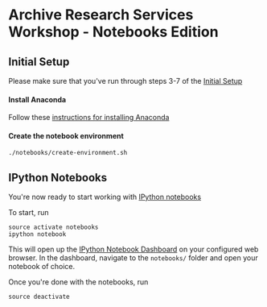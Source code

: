 Archive Research Services Workshop - Notebooks Edition
======================================================

## Initial Setup

Please make sure that you've run through steps 3-7 of the [Initial Setup](https://github.com/vinaygoel/ars-workshop#initial-setup)

#### Install Anaconda

Follow these [instructions for installing Anaconda](http://docs.continuum.io/anaconda/install)

#### Create the notebook environment
```
./notebooks/create-environment.sh
```

## IPython Notebooks

You're now ready to start working with [IPython notebooks](https://ipython.org/ipython-doc/3/notebook/notebook.html)

To start, run
```
source activate notebooks
ipython notebook
```
This will open up the [IPython Notebook Dashboard](http://localhost:8888/) on your configured web browser. In the dashboard, navigate to the `notebooks/` folder and open your notebook of choice.

Once you're done with the notebooks, run
```
source deactivate
```
